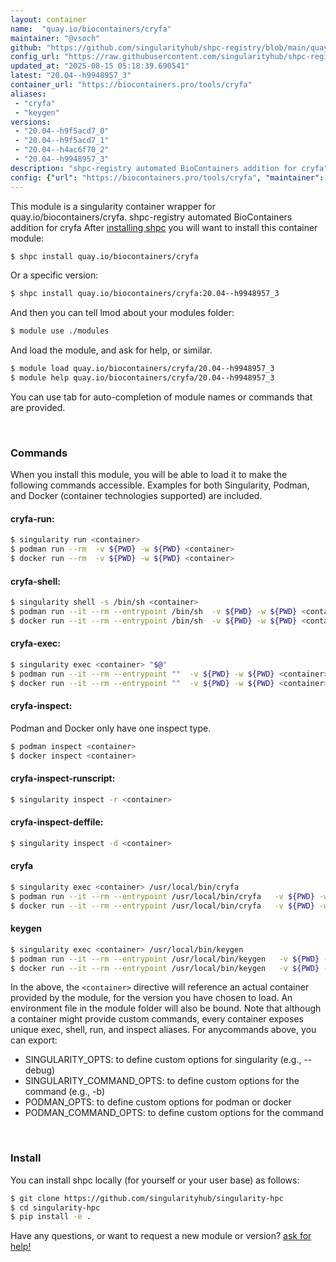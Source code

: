```yaml
---
layout: container
name:  "quay.io/biocontainers/cryfa"
maintainer: "@vsoch"
github: "https://github.com/singularityhub/shpc-registry/blob/main/quay.io/biocontainers/cryfa/container.yaml"
config_url: "https://raw.githubusercontent.com/singularityhub/shpc-registry/main/quay.io/biocontainers/cryfa/container.yaml"
updated_at: "2025-08-15 05:18:39.690541"
latest: "20.04--h9948957_3"
container_url: "https://biocontainers.pro/tools/cryfa"
aliases:
 - "cryfa"
 - "keygen"
versions:
 - "20.04--h9f5acd7_0"
 - "20.04--h9f5acd7_1"
 - "20.04--h4ac6f70_2"
 - "20.04--h9948957_3"
description: "shpc-registry automated BioContainers addition for cryfa"
config: {"url": "https://biocontainers.pro/tools/cryfa", "maintainer": "@vsoch", "description": "shpc-registry automated BioContainers addition for cryfa", "latest": {"20.04--h9948957_3": "sha256:d350c639c942976536b6601c491c0c53ebd5809d170c809589b289d8576b7d02"}, "tags": {"20.04--h9f5acd7_0": "sha256:d1a135e085c6aaf1189ec55e534b36699171578bd9b2df1476da8f95736f4f20", "20.04--h9f5acd7_1": "sha256:b35791684e15295a3e7f3854ac637ff722c1a1724fd2268e821c332e1bd541ee", "20.04--h4ac6f70_2": "sha256:041708c397f34e61cd008bc6a44628601e4fe0f1b8672cf32f4a648eaad3473b", "20.04--h9948957_3": "sha256:d350c639c942976536b6601c491c0c53ebd5809d170c809589b289d8576b7d02"}, "docker": "quay.io/biocontainers/cryfa", "aliases": {"cryfa": "/usr/local/bin/cryfa", "keygen": "/usr/local/bin/keygen"}}
---
```


This module is a singularity container wrapper for quay.io/biocontainers/cryfa.
shpc-registry automated BioContainers addition for cryfa
After [installing shpc](#install) you will want to install this container module:


```bash
$ shpc install quay.io/biocontainers/cryfa
```

Or a specific version:

```bash
$ shpc install quay.io/biocontainers/cryfa:20.04--h9948957_3
```

And then you can tell lmod about your modules folder:

```bash
$ module use ./modules
```

And load the module, and ask for help, or similar.

```bash
$ module load quay.io/biocontainers/cryfa/20.04--h9948957_3
$ module help quay.io/biocontainers/cryfa/20.04--h9948957_3
```

You can use tab for auto-completion of module names or commands that are provided.

<br>

### Commands

When you install this module, you will be able to load it to make the following commands accessible.
Examples for both Singularity, Podman, and Docker (container technologies supported) are included.

#### cryfa-run:

```bash
$ singularity run <container>
$ podman run --rm  -v ${PWD} -w ${PWD} <container>
$ docker run --rm  -v ${PWD} -w ${PWD} <container>
```

#### cryfa-shell:

```bash
$ singularity shell -s /bin/sh <container>
$ podman run --it --rm --entrypoint /bin/sh  -v ${PWD} -w ${PWD} <container>
$ docker run --it --rm --entrypoint /bin/sh  -v ${PWD} -w ${PWD} <container>
```

#### cryfa-exec:

```bash
$ singularity exec <container> "$@"
$ podman run --it --rm --entrypoint ""  -v ${PWD} -w ${PWD} <container> "$@"
$ docker run --it --rm --entrypoint ""  -v ${PWD} -w ${PWD} <container> "$@"
```

#### cryfa-inspect:

Podman and Docker only have one inspect type.

```bash
$ podman inspect <container>
$ docker inspect <container>
```

#### cryfa-inspect-runscript:

```bash
$ singularity inspect -r <container>
```

#### cryfa-inspect-deffile:

```bash
$ singularity inspect -d <container>
```


#### cryfa

```bash
$ singularity exec <container> /usr/local/bin/cryfa
$ podman run --it --rm --entrypoint /usr/local/bin/cryfa   -v ${PWD} -w ${PWD} <container> -c " $@"
$ docker run --it --rm --entrypoint /usr/local/bin/cryfa   -v ${PWD} -w ${PWD} <container> -c " $@"
```


#### keygen

```bash
$ singularity exec <container> /usr/local/bin/keygen
$ podman run --it --rm --entrypoint /usr/local/bin/keygen   -v ${PWD} -w ${PWD} <container> -c " $@"
$ docker run --it --rm --entrypoint /usr/local/bin/keygen   -v ${PWD} -w ${PWD} <container> -c " $@"
```



In the above, the `<container>` directive will reference an actual container provided
by the module, for the version you have chosen to load. An environment file in the
module folder will also be bound. Note that although a container
might provide custom commands, every container exposes unique exec, shell, run, and
inspect aliases. For anycommands above, you can export:

 - SINGULARITY_OPTS: to define custom options for singularity (e.g., --debug)
 - SINGULARITY_COMMAND_OPTS: to define custom options for the command (e.g., -b)
 - PODMAN_OPTS: to define custom options for podman or docker
 - PODMAN_COMMAND_OPTS: to define custom options for the command

<br>

### Install

You can install shpc locally (for yourself or your user base) as follows:

```bash
$ git clone https://github.com/singularityhub/singularity-hpc
$ cd singularity-hpc
$ pip install -e .
```

Have any questions, or want to request a new module or version? [ask for help!](https://github.com/singularityhub/singularity-hpc/issues)